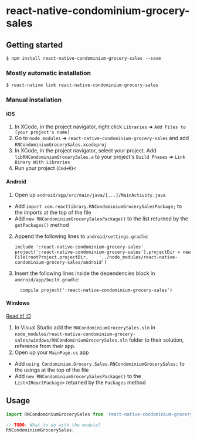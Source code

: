 
# react-native-condominium-grocery-sales

## Getting started

`$ npm install react-native-condominium-grocery-sales --save`

### Mostly automatic installation

`$ react-native link react-native-condominium-grocery-sales`

### Manual installation


#### iOS

1. In XCode, in the project navigator, right click `Libraries` ➜ `Add Files to [your project's name]`
2. Go to `node_modules` ➜ `react-native-condominium-grocery-sales` and add `RNCondominiumGrocerySales.xcodeproj`
3. In XCode, in the project navigator, select your project. Add `libRNCondominiumGrocerySales.a` to your project's `Build Phases` ➜ `Link Binary With Libraries`
4. Run your project (`Cmd+R`)<

#### Android

1. Open up `android/app/src/main/java/[...]/MainActivity.java`
  - Add `import com.reactlibrary.RNCondominiumGrocerySalesPackage;` to the imports at the top of the file
  - Add `new RNCondominiumGrocerySalesPackage()` to the list returned by the `getPackages()` method
2. Append the following lines to `android/settings.gradle`:
  	```
  	include ':react-native-condominium-grocery-sales'
  	project(':react-native-condominium-grocery-sales').projectDir = new File(rootProject.projectDir, 	'../node_modules/react-native-condominium-grocery-sales/android')
  	```
3. Insert the following lines inside the dependencies block in `android/app/build.gradle`:
  	```
      compile project(':react-native-condominium-grocery-sales')
  	```

#### Windows
[Read it! :D](https://github.com/ReactWindows/react-native)

1. In Visual Studio add the `RNCondominiumGrocerySales.sln` in `node_modules/react-native-condominium-grocery-sales/windows/RNCondominiumGrocerySales.sln` folder to their solution, reference from their app.
2. Open up your `MainPage.cs` app
  - Add `using Condominium.Grocery.Sales.RNCondominiumGrocerySales;` to the usings at the top of the file
  - Add `new RNCondominiumGrocerySalesPackage()` to the `List<IReactPackage>` returned by the `Packages` method


## Usage
```javascript
import RNCondominiumGrocerySales from 'react-native-condominium-grocery-sales';

// TODO: What to do with the module?
RNCondominiumGrocerySales;
```
  